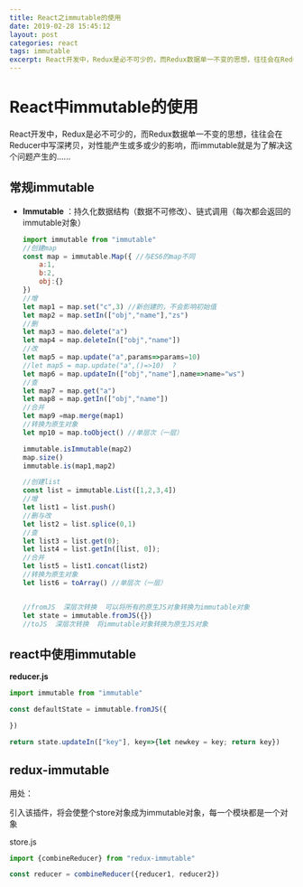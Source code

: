```yaml
---
title: React之immutable的使用
date: 2019-02-28 15:45:12
layout: post
categories: react
tags: immutable
excerpt: React开发中，Redux是必不可少的，而Redux数据单一不变的思想，往往会在Reducer中写深拷贝，对性能产生或多或少的影响，而immutable就是为了解决这个问题产生的......
---
```


# React中immutable的使用

React开发中，Redux是必不可少的，而Redux数据单一不变的思想，往往会在Reducer中写深拷贝，对性能产生或多或少的影响，而immutable就是为了解决这个问题产生的......

## 常规immutable

- **Immutable** ：持久化数据结构（数据不可修改）、链式调用（每次都会返回的immutable对象）

  ```js
  import immutable from "immutable"
  //创建map
  const map = immutable.Map({ //与ES6的map不同
      a:1,
      b:2,
      obj:{}
  })
  //增
  let map1 = map.set("c",3) //新创建的，不会影响初始值
  let map2 = map.setIn(["obj","name"],"zs")
  //删
  let map3 = mao.delete("a")
  let map4 = map.deleteIn(["obj","name"])
  //改
  let map5 = map.update("a",params=>params=10)
  //let map5 = map.update("a",()=>10)  ?
  let map6 = map.updateIn(["obj","name"],name=>name="ws")
  //查
  let map7 = map.get("a")
  let map8 = map.getIn(["obj","name"])
  //合并
  let map9 =map.merge(map1)
  //转换为原生对象
  let mp10 = map.toObject() //单层次（一层）

  immutable.isImmutable(map2)
  map.size()
  immutable.is(map1,map2)

  //创建list
  const list = immutable.List([1,2,3,4])
  //增
  let list1 = list.push()
  //删与改
  let list2 = list.splice(0,1)
  //查
  let list3 = list.get(0);
  let list4 = list.getIn([list, 0]);
  //合并
  let list5 = list1.concat(list2)
  //转换为原生对象
  let list6 = toArray() //单层次（一层）


  //fromJS  深层次转换  可以将所有的原生JS对象转换为immutable对象
  let state = immutable.fromJS({})
  //toJS  深层次转换  将immutable对象转换为原生JS对象
  ```



## react中使用immutable

**reducer.js**

```js
import immutable from "immutable"

const defaultState = immutable.fromJS({

})

return state.updateIn(["key"], key=>{let newkey = key; return key})
```

## redux-immutable

用处：

引入该插件，将会使整个store对象成为immutable对象，每一个模块都是一个对象

store.js

```js
import {combineReducer} from "redux-immutable"

const reducer = combineReducer({reducer1, reducer2})
```

